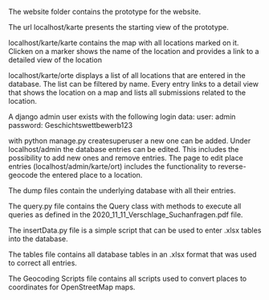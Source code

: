 The website folder contains the prototype for the website.

The url localhost/karte presents the starting view of the prototype.

localhost/karte/karte contains the map with all locations marked on it. Clicken on a marker shows the name of the location and provides a link to a detailed view of the location

localhost/karte/orte displays a list of all locations that are entered in the database. The list can be filtered by name. Every entry links to a detail view that shows the location on a map and lists all submissions related to the location.

A django admin user exists with the following login data:
  user: admin
  password: Geschichtswettbewerb123

with python manage.py createsuperuser a new one can be added.
Under localhost/admin the database entries can be edited. This includes the possibility to add new ones and remove entries. 
The page to edit place entries (localhost/admin/karte/ort) includes the functionality to reverse-geocode the entered place to a location.

The dump files contain the underlying database with all their entries.

The query.py file contains the Query class with methods to execute all queries as defined in the 2020_11_11_Verschlage_Suchanfragen.pdf file.

The insertData.py file is a simple script that can be used to enter .xlsx tables into the database.

The tables file contains all database tables in an .xlsx format that was used to correct all entries.

The Geocoding Scripts file contains all scripts used to convert places to coordinates for OpenStreetMap maps.

